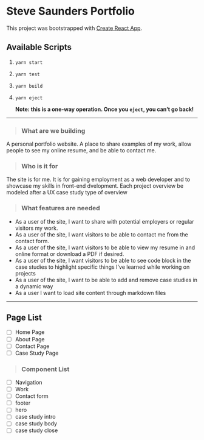# Steve Saunders Portfolio

This project was bootstrapped with [Create React App](https://github.com/facebook/create-react-app).

## Available Scripts

1. `yarn start`
2. `yarn test`
3. `yarn build`
4. `yarn eject`

    **Note: this is a one-way operation. Once you `eject`, you can’t go back!**

---

> ### What are we building

A personal portfolio website. A place to share examples of my work, allow people to see my online resume, and be able to contact me.

> ### Who is it for

The site is for me. It is for gaining employment as a web developer and to showcase my skills in front-end dvelopment. Each project overview be modeled after a UX case study type of overview

> ### What features are needed

- As a user of the site, I want to share with potential employers or regular visitors my work.
- As a user of the site, I want visitors to be able to contact me from the contact form.
- As a user of the site, I want visitors to be able to view my resume in and online format or download a PDF if desired.
- As a user of the site, I want visitors to be able to see code block in the case studies to highlight specific things I've learned while working on projects
- As a user of the site, I want to be able to add and remove case studies in a dynamic way
- As a user I want to load site content through markdown files

---

## Page List

- [ ] Home Page
- [ ] About Page
- [ ] Contact Page
- [ ] Case Study Page

> ### Component List

- [ ] Navigation
- [ ] Work
- [ ] Contact form
- [ ] footer
- [ ] hero
- [ ] case study intro
- [ ] case study body
- [ ] case study close
